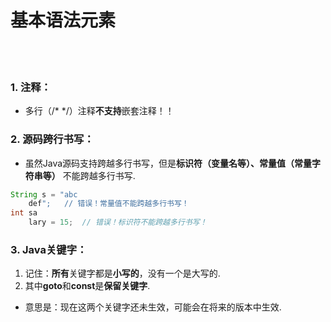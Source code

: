 # 基本语法元素

<br><br>

### 1. 注释：

- 多行（/\* \*/）注释**不支持**嵌套注释！！

### 2. 源码跨行书写：

- 虽然Java源码支持跨越多行书写，但是**标识符（变量名等）、常量值（常量字符串等）** 不能跨越多行书写.

```Java
String s = "abc
    def";   // 错误！常量值不能跨越多行书写！
int sa
    lary = 15;  // 错误！标识符不能跨越多行书写！
```

### 3. Java关键字：

1. 记住：**所有**关键字都是**小写的**，没有一个是大写的.
2. 其中**goto**和**const**是**保留关键字**.
  - 意思是：现在这两个关键字还未生效，可能会在将来的版本中生效.
